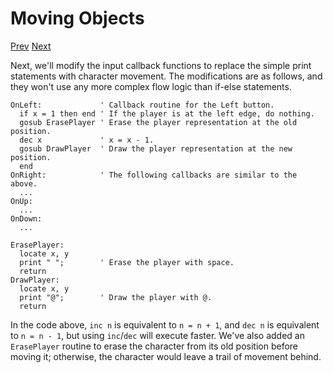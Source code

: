 # Moving Objects

[Prev]() [Next]()

Next, we'll modify the input callback functions to replace the simple print statements with character movement. The modifications are as follows, and they won't use any more complex flow logic than if-else statements.

```basic
OnLeft:             ' Callback routine for the Left button.
  if x = 1 then end ' If the player is at the left edge, do nothing.
  gosub ErasePlayer ' Erase the player representation at the old position.
  dec x             ' x = x - 1.
  gosub DrawPlayer  ' Draw the player representation at the new position.
  end
OnRight:            ' The following callbacks are similar to the above.
  ...
OnUp:
  ...
OnDown:
  ...

ErasePlayer:
  locate x, y
  print " ";        ' Erase the player with space.
  return
DrawPlayer:
  locate x, y
  print "@";        ' Draw the player with @.
  return
```
<!-- prg
!edit, run, title="Moving the player", style=""
auto update on
join start Title
goto Game
end

Title:
  let started = false

  begin do
    locate 2, 5
    print "Minimal Program"
    on btnd(START_BTN) start OnStart

    Blink:
      locate 4, 16
      print "Press Start";
      wait 30
      locate 4, 16
      print "           ";
      wait 30
      if started then
        started = false
        off btnd(START_BTN)
        end
      end if
      goto Blink
      end

    OnStart:
      started = true
      end
  end do

Game:
  begin do
    cls
    gosub Setup
    end

    Setup:
      let x = 10
      let y = 8
      for i = 1 to 18
        locate i, 0
        print "#";
        locate i, 17
        print "#";
      next
      for i = 1 to 16
        locate 0, i
        print "#";
        locate 19, i
        print "#";
      next
      locate 1, 1
      print "Press the D-Pad"
      gosub DrawPlayer
      on btnd(LEFT_BTN) start OnLeft
      on btnd(RIGHT_BTN) start OnRight
      on btnd(UP_BTN) start OnUp
      on btnd(DOWN_BTN) start OnDown
      return

    OnLeft:             ' Callback routine for the Left button.
      if x = 1 then end ' If the player is at the left edge, do nothing.
      gosub ErasePlayer ' Erase the player representation at the old position.
      dec x             ' x = x - 1.
      gosub DrawPlayer  ' Draw the player representation at the new position.
      end
    OnRight:            ' The following callbacks are similar to the above.
      if x = 18 then end
      gosub ErasePlayer
      inc x
      gosub DrawPlayer
      end
    OnUp:
      if y = 1 then end
      gosub ErasePlayer
      dec y
      gosub DrawPlayer
      end
    OnDown:
      if y = 16 then end
      gosub ErasePlayer
      inc y
      gosub DrawPlayer
      end

    ErasePlayer:
      locate x, y
      print " ";        ' Erase the player with space.
      return
    DrawPlayer:
      locate x, y
      print "@";        ' Draw the player with @.
      return
  end do
-->

In the code above, `inc n` is equivalent to `n = n + 1`, and `dec n` is equivalent to `n = n - 1`, but using `inc`/`dec` will execute faster. We've also added an `ErasePlayer` routine to erase the character from its old position before moving it; otherwise, the character would leave a trail of movement behind.

